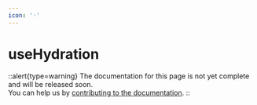 ```yaml
---
icon: '◦'
---
```


# useHydration

::alert{type=warning}
The documentation for this page is not yet complete and will be released soon.<br>
You can help us by [contributing to the documentation](/community/documentation).
::
